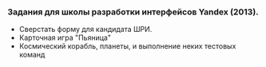 ### Задания для школы разработки интерфейсов Yandex (2013). 
- Сверстать форму для кандидата ШРИ.
- Карточная игра "Пьяница"
- Космический корабль, планеты, и выполнение неких тестовых команд
